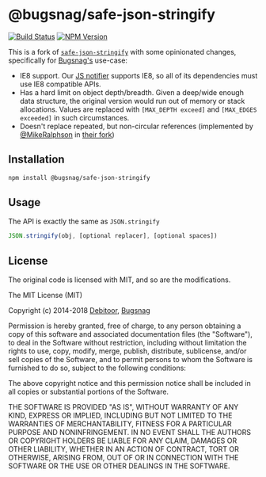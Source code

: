 # @bugsnag/safe-json-stringify
[![Build Status](https://travis-ci.org/bugsnag/safe-json-stringify.svg?branch=master)](https://travis-ci.org/bugsnag/safe-json-stringify)
[![NPM Version](https://img.shields.io/npm/v/@bugsnag/safe-json-stringify.svg)](https://www.npmjs.com/package/@bugsnag/safe-json-stringify)

This is a fork of [`safe-json-stringify`](https://github.com/debitoor/safe-json-stringify) with some opinionated changes, specifically for [Bugsnag's](https://bugsnag.com) use-case:

- IE8 support. Our [JS notifier](https://github.com/bugsnag/bugsnag-js) supports IE8, so all of its dependencies must use IE8 compatible APIs.
- Has a hard limit on object depth/breadth. Given a deep/wide enough data structure, the original version would run out of memory or stack allocations. Values are replaced with `[MAX_DEPTH exceed]` and `[MAX_EDGES exceeded]` in such circumstances.
- Doesn't replace repeated, but non-circular references (implemented by [@MikeRalphson](https://github.com/MikeRalphson) in [their fork](https://github.com/MikeRalphson/safe-json-stringify/tree/circular))

## Installation

```sh
npm install @bugsnag/safe-json-stringify
```

## Usage

The API is exactly the same as `JSON.stringify`

```js
JSON.stringify(obj, [optional replacer], [optional spaces])
```

## License

The original code is licensed with MIT, and so are the modifications.

The MIT License (MIT)

Copyright (c) 2014-2018 [Debitoor](https://debitoor.com/), [Bugsnag](https://bugsnag.com/)

Permission is hereby granted, free of charge, to any person obtaining a copy of this software and associated documentation files (the "Software"), to deal in the Software without restriction, including without limitation the rights to use, copy, modify, merge, publish, distribute, sublicense, and/or sell copies of the Software, and to permit persons to whom the Software is furnished to do so, subject to the following conditions:

The above copyright notice and this permission notice shall be included in all copies or substantial portions of the Software.

THE SOFTWARE IS PROVIDED "AS IS", WITHOUT WARRANTY OF ANY KIND, EXPRESS OR IMPLIED, INCLUDING BUT NOT LIMITED TO THE WARRANTIES OF MERCHANTABILITY, FITNESS FOR A PARTICULAR PURPOSE AND NONINFRINGEMENT. IN NO EVENT SHALL THE AUTHORS OR COPYRIGHT HOLDERS BE LIABLE FOR ANY CLAIM, DAMAGES OR OTHER LIABILITY, WHETHER IN AN ACTION OF CONTRACT, TORT OR OTHERWISE, ARISING FROM, OUT OF OR IN CONNECTION WITH THE SOFTWARE OR THE USE OR OTHER DEALINGS IN THE SOFTWARE.

